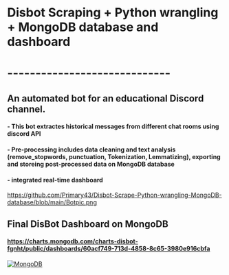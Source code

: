 # Disbot Scraping + Python wrangling + MongoDB database and dashboard
# -----------------------------
## An automated bot for an educational Discord channel.
#### - This bot extractes historical messages from different chat rooms using discord API 
#### - Pre-processing includes data cleaning and text analysis (remove_stopwords, punctuation, Tokenization, Lemmatizing), exporting and storeing post-processed data on MongoDB database
#### - integrated real-time dashboard
<https://github.com/Primary43/Disbot-Scrape-Python-wrangling-MongoDB-database/blob/main/Botpic.png>

## Final DisBot Dashboard on MongoDB
#### https://charts.mongodb.com/charts-disbot-fgnht/public/dashboards/60acf749-713d-4858-8c65-3980e916cbfa
[![MongoDB](<https://github.com/Primary43/Disbot-Scrape-Python-wrangling-MongoDB-database/blob/main/DashboardBot.png>)](https://charts.mongodb.com/charts-disbot-fgnht/public/dashboards/60acf749-713d-4858-8c65-3980e916cbfa)
